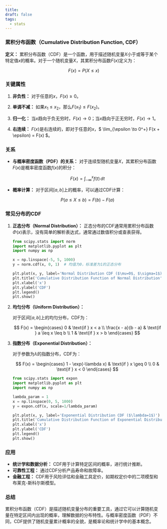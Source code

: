 ```yaml
---
title: 
draft: false
tags:
  - stats
---
```


### 累积分布函数（Cumulative Distribution Function, CDF）

**定义：**
累积分布函数（CDF）是一个函数，用于描述随机变量$X$小于或等于某个特定值$x$的概率。对于一个随机变量$X$，其累积分布函数$F(x)$定义为：

$$ F(x) = P(X \leq x) $$

### 关键属性

1. **非负性：**
   对于任意的$x$，$F(x) \geq 0$。

2. **单调不减：**
   如果$x_1 \leq x_2$，那么$F(x_1) \leq F(x_2)$。

3. **归一化：**
   当$x$趋向于负无穷时，$F(x) \to 0$；当$x$趋向于正无穷时，$F(x) \to 1$。

4. **右连续：**
   $F(x)$是右连续的，即对于任意的$x$，$ \lim_{\epsilon \to 0^+} F(x + \epsilon) = F(x) $。

### 关系

- **与概率密度函数（PDF）的关系：**
  对于连续型随机变量$X$，其累积分布函数$F(x)$是概率密度函数$f(x)$的积分：

  $$ F(x) = \int_{-\infty}^{x} f(t) \, dt $$

- **概率计算：**
  对于区间$[a, b]$上的概率，可以通过CDF计算：

  $$ P(a \leq X \leq b) = F(b) - F(a) $$

### 常见分布的CDF

1. **正态分布（Normal Distribution）：**
   正态分布的CDF通常用累积分布函数$\Phi(x)$表示，没有简单的解析表达式，通常通过数值积分或查表获得。

   ```python
   from scipy.stats import norm
   import matplotlib.pyplot as plt
   import numpy as np

   x = np.linspace(-5, 5, 1000)
   y = norm.cdf(x, 0, 1)  # 均值为0，标准差为1的正态分布

   plt.plot(x, y, label='Normal Distribution CDF ($\mu=0$, $\sigma=1$)')
   plt.title('Cumulative Distribution Function of Normal Distribution')
   plt.xlabel('x')
   plt.ylabel('CDF')
   plt.legend()
   plt.show()
   ```

2. **均匀分布（Uniform Distribution）：**

   对于区间$[a, b]$上的均匀分布，CDF为：

   $$ F(x) =
   \begin{cases}
   0 & \text{if } x < a \\
   \frac{x - a}{b - a} & \text{if } a \leq x \leq b \\
   1 & \text{if } x > b
   \end{cases} $$

3. **指数分布（Exponential Distribution）：**

   对于参数为$\lambda$的指数分布，CDF为：

   $$ F(x) =
   \begin{cases}
   1 - \exp(-\lambda x) & \text{if } x \geq 0 \\
   0 & \text{if } x < 0
   \end{cases} $$

   ```python
   from scipy.stats import expon
   import matplotlib.pyplot as plt
   import numpy as np

   lambda_param = 1
   x = np.linspace(0, 5, 1000)
   y = expon.cdf(x, scale=1/lambda_param)

   plt.plot(x, y, label='Exponential Distribution CDF ($\lambda=1$)')
   plt.title('Cumulative Distribution Function of Exponential Distribution')
   plt.xlabel('x')
   plt.ylabel('CDF')
   plt.legend()
   plt.show()
   ```

### 应用

- **统计学和数据分析：** CDF用于计算特定区间的概率，进行统计推断。
- **可靠性工程：** 通过CDF分析产品寿命和故障率。
- **金融工程：** CDF用于风险评估和金融工具定价，如期权定价中的二项模型和布莱克-斯科尔斯模型。

### 总结

累积分布函数（CDF）是描述随机变量分布的重要工具，通过它可以计算随机变量在特定区间内出现的概率，理解数据的分布特性。与概率密度函数（PDF）不同，CDF提供了随机变量累计概率的全貌，是概率论和统计学中的基本概念。